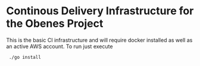 # Continous Delivery Infrastructure for the Obenes Project
This is the basic CI infrastructure and will require docker installed as well as an active AWS account.
To run just execute

     ./go install
